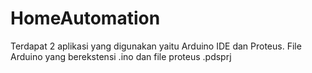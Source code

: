 # HomeAutomation

Terdapat 2 aplikasi yang digunakan yaitu Arduino IDE dan Proteus.
File Arduino yang berekstensi .ino dan file proteus .pdsprj
